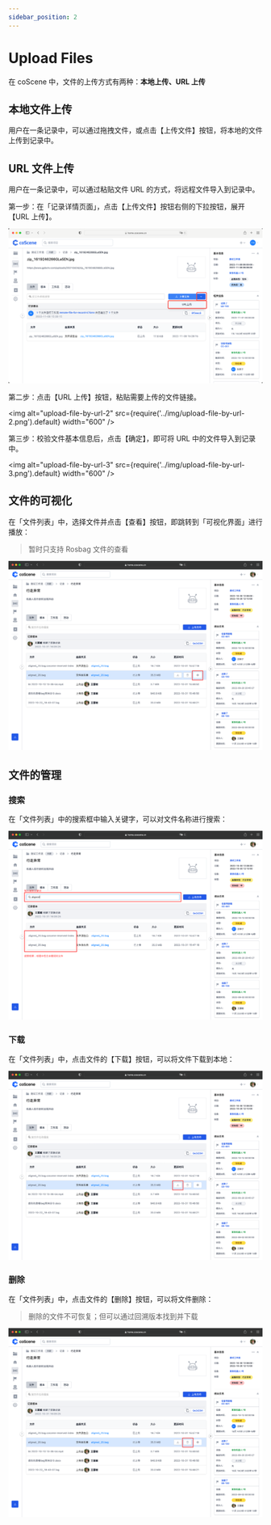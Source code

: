 ```yaml
---
sidebar_position: 2
---
```


# Upload Files

在 coScene 中，文件的上传方式有两种：**本地上传、URL 上传**

## 本地文件上传

用户在一条记录中，可以通过拖拽文件，或点击【上传文件】按钮，将本地的文件上传到记录中。

## URL 文件上传

用户在一条记录中，可以通过粘贴文件 URL 的方式，将远程文件导入到记录中。

第一步：在「记录详情页面」，点击【上传文件】按钮右侧的下拉按钮，展开【URL 上传】。

![upload-file-by-url-1](../img/upload-file-by-url-1.png)

第二步：点击【URL 上传】按钮，粘贴需要上传的文件链接。

<img alt="upload-file-by-url-2" src={require('../img/upload-file-by-url-2.png').default} width="600" />

第三步：校验文件基本信息后，点击【确定】，即可将 URL 中的文件导入到记录中。

<img alt="upload-file-by-url-3" src={require('../img/upload-file-by-url-3.png').default} width="600" />

## 文件的可视化

在「文件列表」中，选择文件并点击【查看】按钮，即跳转到「可视化界面」进行播放：

> 暂时只支持 Rosbag 文件的查看

![file-1](../img/file-1.png)

## 文件的管理

### 搜索

在「文件列表」中的搜索框中输入关键字，可以对文件名称进行搜索：

![file-2](../img/file-2.png)

### 下载

在「文件列表」中，点击文件的【下载】按钮，可以将文件下载到本地：

![file-3](../img/file-3.png)

### 删除

在「文件列表」中，点击文件的【删除】按钮，可以将文件删除：

> 删除的文件不可恢复；但可以通过回溯版本找到并下载

![file-4](../img/file-4.png)

